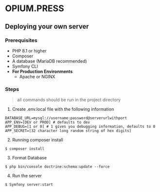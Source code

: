# OPIUM.PRESS
## Deploying your own server
### Prerequisites 
- PHP 8.1 or higher
- Composer
- A database (MariaDB recommended)
- Symfony CLI
- **For Production Environments**
  - Apache or NGINX

### Steps
> all commands should be run in the project directory
1. Create .env.local file with the following information
```dotenv
DATABASE_URL=mysql://username:password@serverurlwithport
APP_ENV=[DEV or PROD] # defaults to dev
APP_DEBUG=[1 or 0] # 1 gives you debugging information, defaults to 0
APP_SECRET=[32 character long random string of hex digits]
```
2. Running composer install
```shell
$ composer install
```
3. Format Database
```shell
$ php bin/console doctrine:schema:update --force
```
4. Run the server
```shell
$ Symfony server:start
```